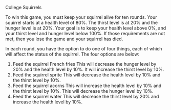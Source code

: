 College Squirrels

To win this game, you must keep your squirrel alive for ten rounds. 
Your squirrel starts at a health level of 80%. The thirst level is at 20% and the hunger level is at 20%. Your goal is to keep your health level above 0%, and your thirst level and hunger level below 100%. If those requirements are not met, then you lose the game and your squirrel has died. 

In each round, you have the option to do one of four things, each of which will affect the status of the squirrel.
The four options are below:

1. Feed the squirrel French fries 
   This will decrease the hunger level by 20% and the health level by 10%. It will increase the thirst level by 10%.
2. Feed the squirrel sprite
   This will decrease the health level by 10% and the thirst level by 10%. 
3. Feed the squirrel acorns
   This will increase the health level by 10% and the thirst level by 10%. This will decrease the hunger level by 10%.
4. Feed the squirrel water
   This will decrease the thirst level by 20% and increase the health level by 10%.
